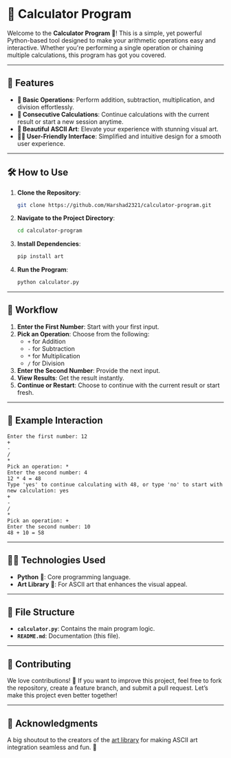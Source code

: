 # 🚀 Calculator Program

Welcome to the **Calculator Program** 🎉! This is a simple, yet powerful Python-based tool designed to make your arithmetic operations easy and interactive. Whether you're performing a single operation or chaining multiple calculations, this program has got you covered.

---

## 🌟 Features

- **🧮 Basic Operations**: Perform addition, subtraction, multiplication, and division effortlessly.
- **🔄 Consecutive Calculations**: Continue calculations with the current result or start a new session anytime.
- **🎨 Beautiful ASCII Art**: Elevate your experience with stunning visual art.
- **👩‍💻 User-Friendly Interface**: Simplified and intuitive design for a smooth user experience.

---

## 🛠️ How to Use

1. **Clone the Repository**:
    ```bash
    git clone https://github.com/Harshad2321/calculator-program.git
    ```
2. **Navigate to the Project Directory**:
    ```bash
    cd calculator-program
    ```
3. **Install Dependencies**:
    ```bash
    pip install art
    ```
4. **Run the Program**:
    ```bash
    python calculator.py
    ```

---

## 🔄 Workflow

1. **Enter the First Number**: Start with your first input.
2. **Pick an Operation**: Choose from the following:
   - `+` for Addition
   - `-` for Subtraction
   - `*` for Multiplication
   - `/` for Division
3. **Enter the Second Number**: Provide the next input.
4. **View Results**: Get the result instantly.
5. **Continue or Restart**: Choose to continue with the current result or start fresh.

---

## 📝 Example Interaction

```
Enter the first number: 12
+
-
/
*
Pick an operation: *
Enter the second number: 4
12 * 4 = 48
Type 'yes' to continue calculating with 48, or type 'no' to start with new calculation: yes
+
-
/
*
Pick an operation: +
Enter the second number: 10
48 + 10 = 58
```

---

## 🧑‍💻 Technologies Used

- **Python** 🐍: Core programming language.
- **Art Library** 🎨: For ASCII art that enhances the visual appeal.

---

## 📂 File Structure

- **`calculator.py`**: Contains the main program logic.
- **`README.md`**: Documentation (this file).

---

## 🤝 Contributing

We love contributions! 🥳 If you want to improve this project, feel free to fork the repository, create a feature branch, and submit a pull request. Let’s make this project even better together!


---

## 🙏 Acknowledgments

A big shoutout to the creators of the [art library](https://pypi.org/project/art/) for making ASCII art integration seamless and fun. 🎉
